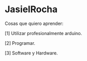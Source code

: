 # JasielRocha
Cosas que quiero aprender:


[1] Utilizar profesionalmente arduino.

[2] Programar.

[3] Software y Hardware.
